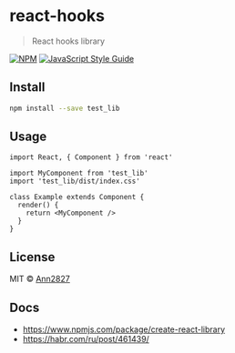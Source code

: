 # react-hooks

> React hooks library

[![NPM](https://img.shields.io/npm/v/test_lib.svg)](https://www.npmjs.com/package/test_lib) [![JavaScript Style Guide](https://img.shields.io/badge/code_style-standard-brightgreen.svg)](https://standardjs.com)

## Install

```bash
npm install --save test_lib
```

## Usage

```tsx
import React, { Component } from 'react'

import MyComponent from 'test_lib'
import 'test_lib/dist/index.css'

class Example extends Component {
  render() {
    return <MyComponent />
  }
}
```

## License

MIT © [Ann2827](https://github.com/Ann2827)

## Docs

- <https://www.npmjs.com/package/create-react-library>
- <https://habr.com/ru/post/461439/>
